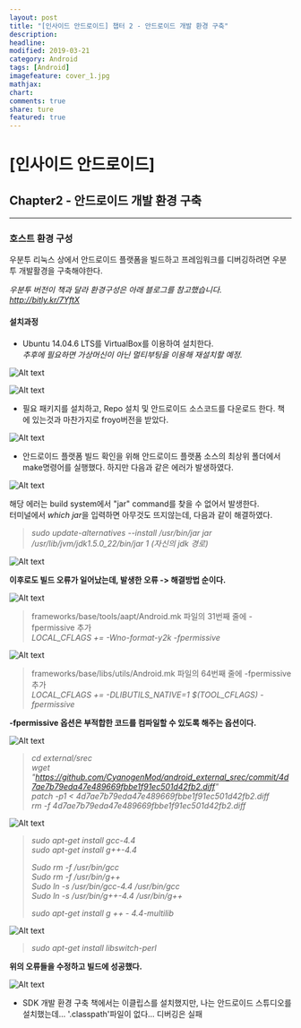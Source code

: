 ```yaml
---
layout: post
title: "[인사이드 안드로이드] 챕터 2 - 안드로이드 개발 환경 구축"
description:
headline:
modified: 2019-03-21
category: Android
tags: [Android]
imagefeature: cover_1.jpg
mathjax:
chart:
comments: true
share: ture
featured: true
---
```


# [인사이드 안드로이드]


## Chapter2 - 안드로이드 개발 환경 구축


---------------------------------------


### 호스트 환경 구성

우분투 리눅스 상에서 안드로이드 플랫폼을 빌드하고 프레임워크를 디버깅하려면 우분투 개발활경을 구축해야한다.

*우분투 버전이 책과 달라 환경구성은 아래 블로그를 참고했습니다.*  
*http://bitly.kr/7YftX*

#### 설치과정

* Ubuntu 14.04.6 LTS를 VirtualBox를 이용하여 설치한다.  
*추후에 필요하면 가상머신이 아닌 멀티부팅을 이용해 재설치할 예정.*  

![Alt text](/images/post/install1.PNG "설치1")

![Alt text](/images/post/install2.PNG "설치2")

* 필요 패키지를 설치하고, Repo 설치 및 안드로이드 소스코드를 다운로드 한다. 책에 있는것과 마찬가지로 froyo버전을 받았다.

![Alt text](/images/post/install3.PNG "설치3")

* 안드로이드 플랫폼 빌드 확인을 위해 안드로이드 플랫폼 소스의 최상위 폴더에서 make명령어를 실행했다. 하지만 다음과 같은 에러가 발생하였다.

![Alt text](/images/post/error1.PNG "에러1")

해당 에러는 build system에서 "jar" command를 찾을 수 없어서 발생한다.  
터미널에서 *which jar*을 입력하면 아무것도 뜨지않는데, 다음과 같이 해결하였다.  
> *sudo update-alternatives --install /usr/bin/jar jar /usr/lib/jvm/jdk1.5.0_22/bin/jar 1 (자신의 jdk 경로)*

![Alt text](/images/post/error2.PNG "에러2")

**이후로도 빌드 오류가 일어났는데, 발생한 오류 -> 해결방법 순이다.**

![Alt text](/images/post/error3.PNG "에러3")

> frameworks/base/tools/aapt/Android.mk 파일의 31번째 줄에 -fpermissive 추가  
> *LOCAL_CFLAGS += -Wno-format-y2k -fpermissive*

![Alt text](/images/post/error4.PNG "에러4")

> frameworks/base/libs/utils/Android.mk 파일의 64번째 줄에 -fpermissive 추가  
> *LOCAL_CFLAGS += -DLIBUTILS_NATIVE=1 $(TOOL_CFLAGS) -fpermissive*

**-fpermissive 옵션은 부적합한 코드를 컴파일할 수 있도록 해주는 옵션이다.**

![Alt text](/images/post/error5.PNG "에러5")

> *cd external/srec*  
> *wget "https://github.com/CyanogenMod/android_external_srec/commit/4d7ae7b79eda47e489669fbbe1f91ec501d42fb2.diff"*  
> *patch -p1 < 4d7ae7b79eda47e489669fbbe1f91ec501d42fb2.diff*  
> *rm -f 4d7ae7b79eda47e489669fbbe1f91ec501d42fb2.diff*  

![Alt text](/images/post/error6.PNG "에러6")

> *sudo apt-get install gcc-4.4*  
> *sudo apt-get install g++-4.4*  
> 
> *Sudo rm -f /usr/bin/gcc*  
> *Sudo rm -f /usr/bin/g++*  
> *Sudo ln -s /usr/bin/gcc-4.4 /usr/bin/gcc*  
> *Sudo ln -s /usr/bin/g++-4.4 /usr/bin/g++*  
>      
> *sudo apt-get install g ++ - 4.4-multilib*  

![Alt text](/images/post/error7.PNG "에러7")

> *sudo apt-get install libswitch-perl*

**위의 오류들을 수정하고 빌드에 성공했다.**

![Alt text](/images/post/build.PNG "빌드완료")


* SDK 개발 환경 구축
책에서는 이클립스를 설치했지만, 나는 안드로이드 스튜디오를 설치했는데... '.classpath'파일이 없다... 디버깅은 실패